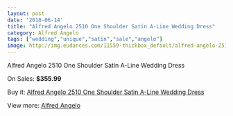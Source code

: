 ```yaml
---
layout: post
date: '2018-06-14'
title: "Alfred Angelo 2510 One Shoulder Satin A-Line Wedding Dress"
category: Alfred Angelo
tags: ["wedding","unique","satin","sale","angelo"]
image: http://img.eudances.com/11559-thickbox_default/alfred-angelo-2510-one-shoulder-satin-a-line-wedding-dress.jpg
---
```

Alfred Angelo 2510 One Shoulder Satin A-Line Wedding Dress

On Sales: **$355.99**
<a href="https://www.eudances.com/en/alfred-angelo/3661-alfred-angelo-2510-one-shoulder-satin-a-line-wedding-dress.html"><amp-img layout="responsive" width="600" height="600" src="//img.eudances.com/11559-thickbox_default/alfred-angelo-2510-one-shoulder-satin-a-line-wedding-dress.jpg" alt="Alfred Angelo 2510 One Shoulder Satin A-Line Wedding Dress 0" /></a>
<a href="https://www.eudances.com/en/alfred-angelo/3661-alfred-angelo-2510-one-shoulder-satin-a-line-wedding-dress.html"><amp-img layout="responsive" width="600" height="600" src="//img.eudances.com/11562-thickbox_default/alfred-angelo-2510-one-shoulder-satin-a-line-wedding-dress.jpg" alt="Alfred Angelo 2510 One Shoulder Satin A-Line Wedding Dress 1" /></a>
<a href="https://www.eudances.com/en/alfred-angelo/3661-alfred-angelo-2510-one-shoulder-satin-a-line-wedding-dress.html"><amp-img layout="responsive" width="600" height="600" src="//img.eudances.com/11561-thickbox_default/alfred-angelo-2510-one-shoulder-satin-a-line-wedding-dress.jpg" alt="Alfred Angelo 2510 One Shoulder Satin A-Line Wedding Dress 2" /></a>
<a href="https://www.eudances.com/en/alfred-angelo/3661-alfred-angelo-2510-one-shoulder-satin-a-line-wedding-dress.html"><amp-img layout="responsive" width="600" height="600" src="//img.eudances.com/11560-thickbox_default/alfred-angelo-2510-one-shoulder-satin-a-line-wedding-dress.jpg" alt="Alfred Angelo 2510 One Shoulder Satin A-Line Wedding Dress 3" /></a>

Buy it: [Alfred Angelo 2510 One Shoulder Satin A-Line Wedding Dress](https://www.eudances.com/en/alfred-angelo/3661-alfred-angelo-2510-one-shoulder-satin-a-line-wedding-dress.html "Alfred Angelo 2510 One Shoulder Satin A-Line Wedding Dress")

View more: [Alfred Angelo](https://www.eudances.com/en/36-alfred-angelo "Alfred Angelo")